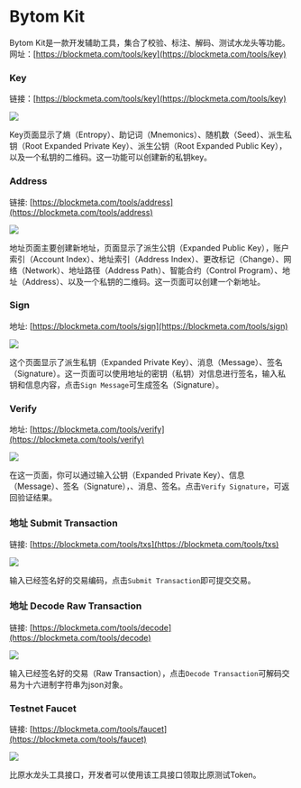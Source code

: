 # Bytom Kit


Bytom Kit是一款开发辅助工具，集合了校验、标注、解码、测试水龙头等功能。
网址：[https://blockmeta.com/tools/key](https://blockmeta.com/tools/key)

### Key

链接：[https://blockmeta.com/tools/key](https://blockmeta.com/tools/key)

![](https://cdn.8btc.com/wp-content/uploads/2019/08/201908260212144273.png)

Key页面显示了熵（Entropy）、助记词（Mnemonics）、随机数（Seed）、派生私钥（Root Expanded Private Key）、派生公钥（Root Expanded Public Key），以及一个私钥的二维码。这一功能可以创建新的私钥key。

### Address

链接: [https://blockmeta.com/tools/address](https://blockmeta.com/tools/address)

![](https://cdn.8btc.com/wp-content/uploads/2019/08/201908260212516962.png)

地址页面主要创建新地址，页面显示了派生公钥（Expanded Public Key），账户索引（Account Index）、地址索引（Address Index）、更改标记（Change）、网络（Network）、地址路径（Address Path）、智能合约（Control Program）、地址（Address）、以及一个私钥的二维码。这一页面可以创建一个新地址。

### Sign

地址: [https://blockmeta.com/tools/sign](https://blockmeta.com/tools/sign)

![](https://cdn.8btc.com/wp-content/uploads/2019/08/201908260213185799.png)

这个页面显示了派生私钥（Expanded Private Key）、消息（Message）、签名（Signature）。这一页面可以使用地址的密钥（私钥）对信息进行签名，输入私钥和信息内容，点击`Sign Message`可生成签名（Signature）。

### Verify

地址: [https://blockmeta.com/tools/verify](https://blockmeta.com/tools/verify)

![](https://cdn.8btc.com/wp-content/uploads/2019/08/201908260213459460.png)

在这一页面，你可以通过输入公钥（Expanded Private Key）、信息（Message）、签名（Signature），、消息、签名。点击`Verify Signature`，可返回验证结果。

### 地址 Submit Transaction

链接: [https://blockmeta.com/tools/txs](https://blockmeta.com/tools/txs)

![](https://cdn.8btc.com/wp-content/uploads/2019/08/201908260214132041.png)

输入已经签名好的交易编码，点击`Submit Transaction`即可提交交易。

### 地址 Decode Raw Transaction

链接: [https://blockmeta.com/tools/decode](https://blockmeta.com/tools/decode)

![](https://cdn.8btc.com/wp-content/uploads/2019/08/201908260214425664.png)

输入已经签名好的交易（Raw Transaction），点击`Decode Transaction`可解码交易为十六进制字符串为json对象。

### Testnet Faucet

链接: [https://blockmeta.com/tools/faucet](https://blockmeta.com/tools/faucet)

![](https://cdn.8btc.com/wp-content/uploads/2019/08/201908260215038025.png)

比原水龙头工具接口，开发者可以使用该工具接口领取比原测试Token。

